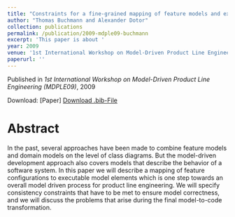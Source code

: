 ```yaml
---
title: "Constraints for a fine-grained mapping of feature models and executable domain models"
author: "Thomas Buchmann and Alexander Dotor"
collection: publications
permalink: /publication/2009-mdple09-buchmann
excerpt: 'This paper is about '
year: 2009
venue: '1st International Workshop on Model-Driven Product Line Engineering (MDPLE09)'
paperurl: ''
---
```


Published in *1st International Workshop on Model-Driven Product Line Engineering (MDPLE09)*, 2009

Download: [Paper]
[Download .bib-File](https://tbuchmann.github.io/files/mdple09-buchmann.bib)

Abstract
=====

In the past, several approaches have been made to combine feature models and domain models on the level of class diagrams. But the model-driven development approach also covers models that describe the behavior of a software system. In this paper we will describe a mapping of feature configurations to executable model elements which is one step towards an overall model driven process for product line engineering. We will specify consistency constraints that have to be met to ensure model correctness, and we will discuss the problems that arise during the final model-to-code transformation.